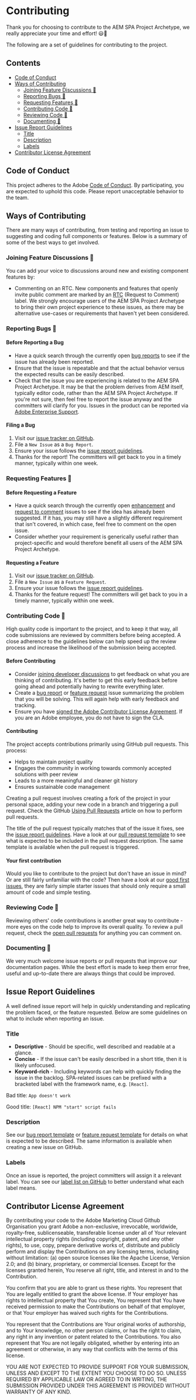 # Contributing

Thank you for choosing to contribute to the AEM SPA Project Archetype, we really appreciate your time and effort! 😃🎊

The following are a set of guidelines for contributing to the project.

## Contents <!-- omit in toc -->

- [Code of Conduct](#code-of-conduct)
- [Ways of Contributing](#ways-of-contributing)
  - [Joining Feature Discussions 💭](#joining-feature-discussions-)
  - [Reporting Bugs 🐛](#reporting-bugs-)
  - [Requesting Features 🚀](#requesting-features-)
  - [Contributing Code 👾](#contributing-code-)
  - [Reviewing Code 👀](#reviewing-code-)
  - [Documenting 📜](#documenting-)
- [Issue Report Guidelines](#issue-report-guidelines)
  - [Title](#title)
  - [Description](#description)
  - [Labels](#labels)
- [Contributor License Agreement](#contributor-license-agreement)

## Code of Conduct

This project adheres to the Adobe [Code of Conduct](CODE_OF_CONDUCT.md). By participating, you are expected to uphold this code. Please report unacceptable behavior to the team.

## Ways of Contributing

There are many ways of contributing, from testing and reporting an issue to suggesting and coding full components or features. Below is a summary of some of the best ways to get involved.

### Joining Feature Discussions 💭

You can add your voice to discussions around new and existing component features by:

- Commenting on an RTC. New components and features that openly invite public comment are marked by an [RTC](https://github.com/adobe/aem-spa-project-archetype/labels/rtc) (Request to Comment) label. We strongly encourage users of the AEM SPA Project Archetype to bring their own project experience to these issues, as there may be alternative use-cases or requirements that haven't yet been considered.

### Reporting Bugs 🐛

#### Before Reporting a Bug

- Have a quick search through the currently open [bug reports](https://github.com/adobe/aem-spa-project-archetype/labels/bug) to see if the issue has already been reported.
- Ensure that the issue is repeatable and that the actual behavior versus the expected results can be easily described.
- Check that the issue you are experiencing is related to the AEM SPA Project Archetype. It may be that the problem derives from AEM itself, typically editor code, rather than the AEM SPA Project Archetype. If you're not sure, then feel free to report the issue anyway and the committers will clarify for you. Issues in the product can be reported via [Adobe Enterprise Support](https://helpx.adobe.com/contact/enterprise-support.ec.html).

#### Filing a Bug

1. Visit our [issue tracker on GitHub](https://github.com/adobe/aem-spa-project-archetype/issues).
2. File a `New Issue` as a `Bug Report`.
3. Ensure your issue follows the [issue report guidelines](#issue-report-guidelines).
4. Thanks for the report! The committers will get back to you in a timely manner, typically within one week.

### Requesting Features 🚀

#### Before Requesting a Feature

- Have a quick search through the currently open [enhancement](https://github.com/adobe/aem-spa-project-archetype/labels/enhancement) and [request to comment](https://github.com/adobe/aem-spa-project-archetype/labels/rtc) issues to see if the idea has already been suggested. If it has, you may still have a slightly different requirement that isn't covered, in which case, feel free to comment on the open issue.
- Consider whether your requirement is generically useful rather than project-specific and would therefore benefit all users of the AEM SPA Project Archetype.

#### Requesting a Feature

1. Visit our [issue tracker on GitHub](https://github.com/adobe/aem-spa-project-archetype/issues).
2. File a `New Issue` as a `Feature Request`.
3. Ensure your issue follows the [issue report guidelines](#issue-report-guidelines).
4. Thanks for the feature request! The committers will get back to you in a timely manner, typically within one week.

### Contributing Code 👾

High quality code is important to the project, and to keep it that way, all code submissions are reviewed by committers before being accepted. A close adherence to the guidelines below can help speed up the review process and increase the likelihood of the submission being accepted.

#### Before Contributing

- Consider [joining developer discussions](#joining-developer-discussions-) to get feedback on what you are thinking of contributing. It's better to get this early feedback before going ahead and potentially having to rewrite everything later.
- Create a [bug report](#reporting-bugs-) or [feature request](#requesting-features-) issue summarizing the problem that you will be solving. This will again help with early feedback and tracking.
- Ensure you have [signed the Adobe Contributor License Agreement](http://opensource.adobe.com/cla.html). If you are an Adobe employee, you do not have to sign the CLA.

#### Contributing

The project accepts contributions primarily using GitHub pull requests. This process:

- Helps to maintain project quality
- Engages the community in working towards commonly accepted solutions with peer review
- Leads to a more meaningful and cleaner git history
- Ensures sustainable code management

Creating a pull request involves creating a fork of the project in your personal space, adding your new code in a branch and triggering a pull request. Check the GitHub [Using Pull Requests](https://help.github.com/articles/using-pull-requests) article on how to perform pull requests.

The title of the pull request typically matches that of the issue it fixes, see the [issue report guidelines](#issue-report-guidelines).
Have a look at our [pull request template](.github/pull_request_template.md) to see what is expected to be included in the pull request description. The same template is available when the pull request is triggered.

#### Your first contribution

Would you like to contribute to the project but don't have an issue in mind? Or are still fairly unfamiliar with the code? Then have a look at our [good first issues](https://github.com/adobe/aem-spa-project-archetype/labels/good%20first%20issue), they are fairly simple starter issues that should only require a small amount of code and simple testing.

### Reviewing Code 👀

Reviewing others' code contributions is another great way to contribute - more eyes on the code help to improve its overall quality. To review a pull request, check the [open pull requests](https://github.com/adobe/aem-spa-project-archetype/pulls) for anything you can comment on.

### Documenting 📜

We very much welcome issue reports or pull requests that improve our documentation pages. While the best effort is made to keep them error free, useful and up-to-date there are always things that could be improved.

## Issue Report Guidelines

A well defined issue report will help in quickly understanding and replicating the problem faced, or the feature requested. Below are some guidelines on what to include when reporting an issue.

### Title

- **Descriptive** - Should be specific, well described and readable at a glance.
- **Concise** - If the issue can't be easily described in a short title, then it is likely unfocused.
- **Keyword-rich** - Including keywords can help with quickly finding the issue in the backlog. SPA-related issues can be prefixed with a bracketed label with the framework name, e.g. `[React]`.

Bad title: `App doesn't work`

Good title: `[React] NPM "start" script fails`

### Description

See our [bug report template](.github/ISSUE_TEMPLATE/bug_report.md) or [feature request template](.github/ISSUE_TEMPLATE/feature_request.md) for details on what is expected to be described. The same information is available when creating a new issue on GitHub.

### Labels

Once an issue is reported, the project committers will assign it a relevant label. You can see our [label list on GitHub](https://github.com/adobe/aem-spa-project-archetype/labels) to better understand what each label means.

## Contributor License Agreement

By contributing your code to the Adobe Marketing Cloud Github Organisation you grant Adobe a non-exclusive, irrevocable, worldwide, royalty-free, sublicenseable, transferable license under all of Your relevant intellectual property rights (including copyright, patent, and any other rights), to use, copy, prepare derivative works of, distribute and publicly perform and display the Contributions on any licensing terms, including without limitation: (a) open source licenses like the Apache License, Version 2.0; and (b) binary, proprietary, or commercial licenses. Except for the licenses granted herein, You reserve all right, title, and interest in and to the Contribution.

You confirm that you are able to grant us these rights. You represent that You are legally entitled to grant the above license. If Your employer has rights to intellectual property that You create, You represent that You have received permission to make the Contributions on behalf of that employer, or that Your employer has waived such rights for the Contributions.

You represent that the Contributions are Your original works of authorship, and to Your knowledge, no other person claims, or has the right to claim, any right in any invention or patent related to the Contributions. You also represent that You are not legally obligated, whether by entering into an agreement or otherwise, in any way that conflicts with the terms of this license.

YOU ARE NOT EXPECTED TO PROVIDE SUPPORT FOR YOUR SUBMISSION, UNLESS AND EXCEPT TO THE EXTENT YOU CHOOSE TO DO SO. UNLESS REQUIRED BY APPLICABLE LAW OR AGREED TO IN WRITING, THE SUBMISSION PROVIDED UNDER THIS AGREEMENT IS PROVIDED WITHOUT WARRANTY OF ANY KIND.
